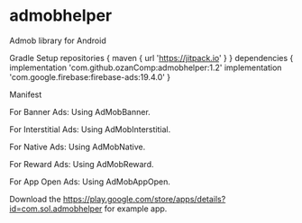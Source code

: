 # admobhelper

Admob library for Android

Gradle Setup
repositories {
    maven { url 'https://jitpack.io' }
}
dependencies {
    implementation 'com.github.ozanComp:admobhelper:1.2'
    implementation 'com.google.firebase:firebase-ads:19.4.0'
}

Manifest
<uses-permission android:name="android.permission.INTERNET" />
<meta-data
            android:name="com.google.android.gms.ads.APPLICATION_ID"
            android:value="--AD ID--"/>

For Banner Ads:
Using AdMobBanner.

For Interstitial Ads:
Using AdMobInterstitial.

For Native Ads:
Using AdMobNative.

For Reward Ads:
Using AdMobReward.

For App Open Ads:
Using AdMobAppOpen.


Download the https://play.google.com/store/apps/details?id=com.sol.admobhelper for example app.
